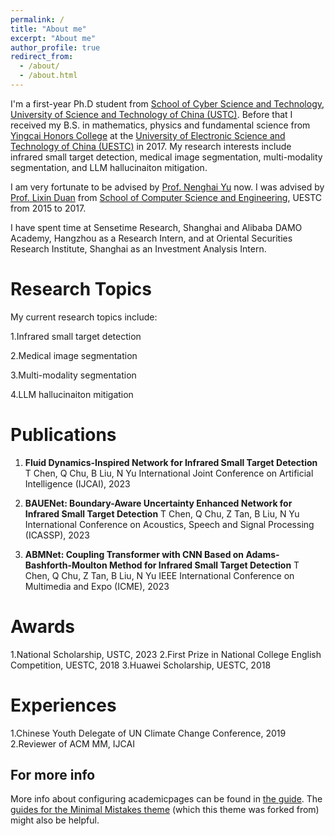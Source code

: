 ```yaml
---
permalink: /
title: "About me"
excerpt: "About me"
author_profile: true
redirect_from: 
  - /about/
  - /about.html
---
```


I'm a first-year Ph.D student from [School of Cyber Science and Technology](https://cybersec.ustc.edu.cn/main.htm), [University of Science and Technology of China (USTC)](https://www.ustc.edu.cn/). Before that I received my B.S. in mathematics, physics and fundamental science from [Yingcai Honors College](https://www.yingcai.uestc.edu.cn/?n=zp.front.front.listpage&catid=52&team=&professionaltitle=%E5%89%AF%E6%95%99%E6%8E%88&headword=n) at the [University of Electronic Science and Technology of China (UESTC)](https://www.uestc.edu.cn/) in 2017. My research interests include infrared small target detection, medical image segmentation, multi-modality segmentation, and LLM hallucinaiton mitigation.

I am very fortunate to be advised by [Prof. Nenghai Yu](https://dsxt.ustc.edu.cn/zj_js.asp?zzid=728) now. I was advised by [Prof. Lixin Duan](https://faculty.uestc.edu.cn/lxduan/zh_CN/index.htm) from [School of Computer Science and Engineering](https://www.scse.uestc.edu.cn/), UESTC from 2015 to 2017.

I have spent time at Sensetime Research, Shanghai and Alibaba DAMO Academy, Hangzhou as a Research Intern, and at Oriental Securities Research Institute, Shanghai as an Investment Analysis Intern.

Research Topics
======
My current research topics include:

1.Infrared small target detection

2.Medical image segmentation

3.Multi-modality segmentation

4.LLM hallucinaiton mitigation

Publications
======
1. **Fluid Dynamics-Inspired Network for Infrared Small Target Detection**
T Chen, Q Chu, B Liu, N Yu
International Joint Conference on Artificial Intelligence (IJCAI), 2023

2. **BAUENet: Boundary-Aware Uncertainty Enhanced Network for Infrared Small Target Detection**
T Chen, Q Chu, Z Tan, B Liu, N Yu
International Conference on Acoustics, Speech and Signal Processing (ICASSP), 2023

3. **ABMNet: Coupling Transformer with CNN Based on Adams-Bashforth-Moulton Method for Infrared Small Target Detection**
T Chen, Q Chu, Z Tan, B Liu, N Yu
IEEE International Conference on Multimedia and Expo (ICME), 2023

Awards
======
1.National Scholarship, USTC, 2023
2.First Prize in National College English Competition, UESTC, 2018
3.Huawei Scholarship, UESTC, 2018

Experiences
======
1.Chinese Youth Delegate of UN Climate Change Conference, 2019
2.Reviewer of ACM MM, IJCAI


For more info
------
More info about configuring academicpages can be found in [the guide](https://academicpages.github.io/markdown/). The [guides for the Minimal Mistakes theme](https://mmistakes.github.io/minimal-mistakes/docs/configuration/) (which this theme was forked from) might also be helpful.
